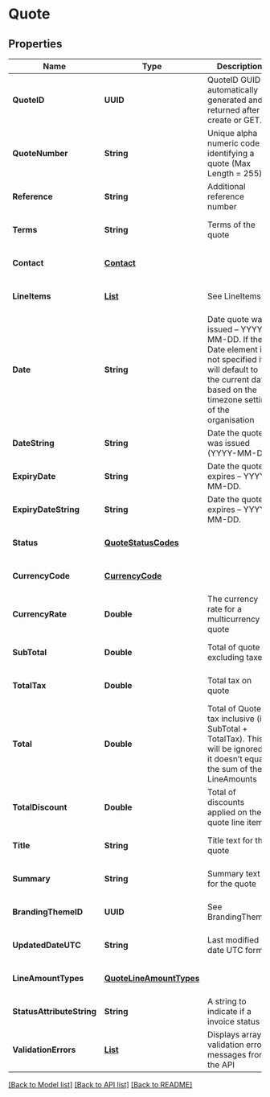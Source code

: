 # Quote
## Properties

| Name | Type | Description | Notes |
|------------ | ------------- | ------------- | -------------|
| **QuoteID** | **UUID** | QuoteID GUID is automatically generated and is returned after create or GET. | [optional] [default to null] |
| **QuoteNumber** | **String** | Unique alpha numeric code identifying a quote (Max Length &#x3D; 255) | [optional] [default to null] |
| **Reference** | **String** | Additional reference number | [optional] [default to null] |
| **Terms** | **String** | Terms of the quote | [optional] [default to null] |
| **Contact** | [**Contact**](Contact.md) |  | [optional] [default to null] |
| **LineItems** | [**List**](LineItem.md) | See LineItems | [optional] [default to null] |
| **Date** | **String** | Date quote was issued – YYYY-MM-DD. If the Date element is not specified it will default to the current date based on the timezone setting of the organisation | [optional] [default to null] |
| **DateString** | **String** | Date the quote was issued (YYYY-MM-DD) | [optional] [default to null] |
| **ExpiryDate** | **String** | Date the quote expires – YYYY-MM-DD. | [optional] [default to null] |
| **ExpiryDateString** | **String** | Date the quote expires – YYYY-MM-DD. | [optional] [default to null] |
| **Status** | [**QuoteStatusCodes**](QuoteStatusCodes.md) |  | [optional] [default to null] |
| **CurrencyCode** | [**CurrencyCode**](CurrencyCode.md) |  | [optional] [default to null] |
| **CurrencyRate** | **Double** | The currency rate for a multicurrency quote | [optional] [default to null] |
| **SubTotal** | **Double** | Total of quote excluding taxes. | [optional] [default to null] |
| **TotalTax** | **Double** | Total tax on quote | [optional] [default to null] |
| **Total** | **Double** | Total of Quote tax inclusive (i.e. SubTotal + TotalTax). This will be ignored if it doesn’t equal the sum of the LineAmounts | [optional] [default to null] |
| **TotalDiscount** | **Double** | Total of discounts applied on the quote line items | [optional] [default to null] |
| **Title** | **String** | Title text for the quote | [optional] [default to null] |
| **Summary** | **String** | Summary text for the quote | [optional] [default to null] |
| **BrandingThemeID** | **UUID** | See BrandingThemes | [optional] [default to null] |
| **UpdatedDateUTC** | **String** | Last modified date UTC format | [optional] [default to null] |
| **LineAmountTypes** | [**QuoteLineAmountTypes**](QuoteLineAmountTypes.md) |  | [optional] [default to null] |
| **StatusAttributeString** | **String** | A string to indicate if a invoice status | [optional] [default to null] |
| **ValidationErrors** | [**List**](ValidationError.md) | Displays array of validation error messages from the API | [optional] [default to null] |

[[Back to Model list]](../README.md#documentation-for-models) [[Back to API list]](../README.md#documentation-for-api-endpoints) [[Back to README]](../README.md)

